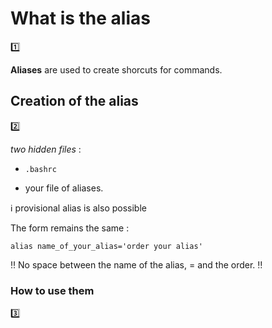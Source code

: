 # **What is the alias**

:one:

**Aliases** are used to create shorcuts for commands.

## **Creation of the alias**

:two:

*two hidden files* :

- `.bashrc`

- your file of aliases.

:information_source: provisional alias is also possible

The form remains the same :
```
alias name_of_your_alias='order your alias'
```

:bangbang: No space between the name of the alias, = and the order. :bangbang:

### **How to use them**

:three:

